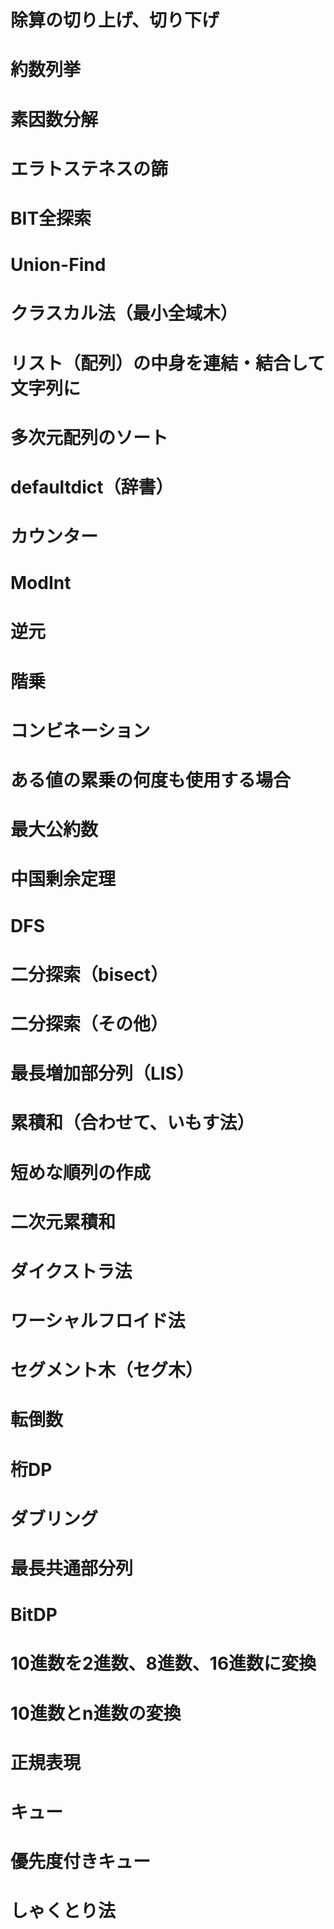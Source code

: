 # 除算の切り上げ、切り下げ

# 約数列挙

# 素因数分解

# エラトステネスの篩

# BIT全探索

# Union-Find

# クラスカル法（最小全域木）

# リスト（配列）の中身を連結・結合して文字列に

# 多次元配列のソート

# defaultdict（辞書）

# カウンター

# ModInt

# 逆元

# 階乗

# コンビネーション

# ある値の累乗の何度も使用する場合

# 最大公約数

# 中国剰余定理

# DFS

# 二分探索（bisect）

# 二分探索（その他）

# 最長増加部分列（LIS）

# 累積和（合わせて、いもす法）

# 短めな順列の作成

# 二次元累積和

# ダイクストラ法

# ワーシャルフロイド法

# セグメント木（セグ木）

# 転倒数

# 桁DP

# ダブリング

# 最長共通部分列

# BitDP

# 10進数を2進数、8進数、16進数に変換

# 10進数とn進数の変換

# 正規表現

# キュー

# 優先度付きキュー

# しゃくとり法
